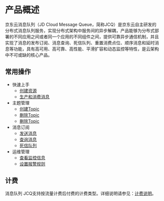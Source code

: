 # 产品概述

京东云消息队列（JD Cloud Message Queue，简称JCQ）是京东云自主研发的分布式消息队列服务，实现分布式架构中服务间的异步解耦，产品能够为分布式部署的不同应用之间或者同一个应用的不同组件之间，提供可靠异步通信机制，并且实现了消息的发布订阅、消息查询、死信队列、重置消费点位、顺序消息和延时消息等功能，具有高可用、高可靠、高性能、平滑扩容和动态监控等特性，是云架构中不可或缺的核心产品。

## 常用操作

- 快速上手
	- [创建资源](../Getting-Started/Create-Resource.md)
	- [生产和消费消息](../Getting-Started/Produce-And-Consumer-Message.md)
- 主题管理
	- [创建Topic](../Operation-Guide/Topic-Management/Create-Topic.md)
	- [删除Topic](../Operation-Guide/Topic-Management/Subscribe.md)
	- [删除Topic](../Operation-Guide/Topic-Management/Delete-And-Manage-Topic.md)
- 消息订阅
	- [发送消息](../Operation-Guide/Message-Management/Send-Message.md)
	- [查询消息](../Operation-Guide/Message-Management/Query-Message.md)
	- [死信队列](../Operation-Guide/Backup/Message-Management/Dead-Letter-Queue.md)
- 运维管理
	- [查看监控信息](../Operation-Guide/Monitoring/Monitoring.md)
	- [设置报警规则](../Operation-Guide/Monitoring/Alarm-Rules.md)

## 计费
消息队列 JCQ支持按流量计费后付费的计费类型。详细说明请参见：[计费说明](https://github.com/jdcloudcom/cn/blob/edit/documentation/Internet-Middleware/Message%20Queue/Pricing/Billing-Rules.md)。
